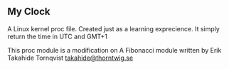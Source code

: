 ## My Clock
A Linux kernel proc file. Created just as a learning exprecience. 
It simply return the time in UTC and GMT+1

This proc module is a modification on A Fibonacci module written by Erik Takahide Tornqvist <takahide@thorntwig.se>